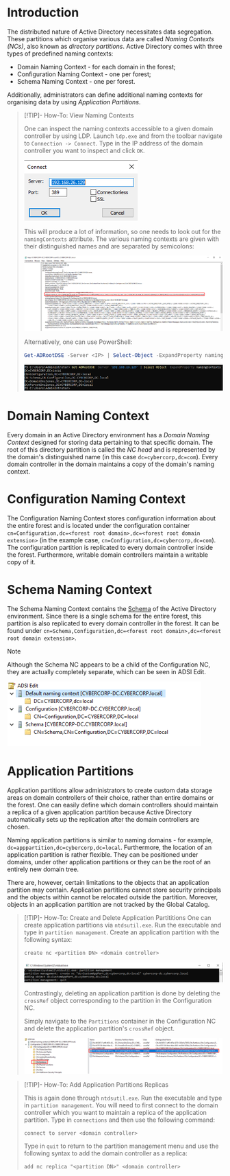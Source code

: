 # Introduction

The distributed nature of Active Directory necessitates data segregation. These partitions which organise various data are called *Naming Contexts (NCs)*, also known as *directory partitions*. Active Directory comes with three types of predefined naming contexts:
- Domain Naming Context - for each domain in the forest;
- Configuration Naming Context - one per forest;
- Schema Naming Context - one per forest.

Additionally, administrators can define additional naming contexts for organising data by using *Application Partitions*.

>[!TIP]- How-To: View Naming Contexts
>
>One can inspect the naming contexts accessible to a given domain controller by using LDP. Launch `ldp.exe` and from the toolbar navigate to `Connection -> Connect`. Type in the IP address of the domain controller you want to inspect and click `OK`.
>
>![](res/Images/Naming%20Contexts/LDP%20Connect.png)
>
>This will produce a lot of information, so one needs to look out for the `namingContexts` attribute. The various naming contexts are given with their distinguished names and are separated by semicolons:
>
>![](res/Images/Naming%20Contexts/LDP%20Naming%20Contexts.png)
>
>Alternatively, one can use PowerShell:
>
>```powershell
>Get-ADRootDSE -Server <IP> | Select-Object -ExpandProperty namingContexts
>```
>
>![](res/Images/Naming%20Contexts/PowerShell%20Naming%20Contexts.png)
>

# Domain Naming Context

Every domain in an Active Directory environment has a *Domain Naming Context* designed for storing data pertaining to that specific domain. The root of this directory partition is called the *NC head* and is represented by the domain's distinguished name (in this case `dc=cybercorp,dc=com`). Every domain controller in the domain maintains a copy of the domain's naming context.

# Configuration Naming Context

The Configuration Naming Context stores configuration information about the entire forest and is located under the configuration container `cn=Configuration,dc=<forest root domain>,dc=<forest root domain extension>` (in the example case, `cn=Configuration,dc=cybercorp,dc=com`). The configuration partition is replicated to every domain controller inside the forest. Furthermore, writable domain controllers maintain a writable copy of it.

# Schema Naming Context
The Schema Naming Context contains the [Schema](Schema/index.md) of the Active Directory environment. Since there is a single schema for the entire forest, this partition is also replicated to every domain controller in the forest. It can be found under `cn=Schema,Configuration,dc=<forest root domain>,dc=<forest root domain extension>`.

>[!NOTE]
>
>Although the Schema NC appears to be a child of the Configuration NC, they are actually completely separate, which can be seen in ADSI Edit.
> 
>![](res/Images/Naming%20Contexts/Naming%20Context%20Segregation.png)
>


# Application Partitions

Application partitions allow administrators to create custom data storage areas on domain controllers of their choice, rather than entire domains or the forest. One can easily define which domain controllers should maintain a replica of a given application partition because Active Directory automatically sets up the replication after the domain controllers are chosen.

Naming application partitions is similar to naming domains - for example, `dc=apppartition,dc=cybercorp,dc=local`. Furthermore, the location of an application partition is rather flexible. They can be positioned under domains, under other application partitions or they can be the root of an entirely new domain tree.

There are, however, certain limitations to the objects that an application partition may contain. Application partitions cannot store security principals and the objects within cannot be relocated outside the partition. Moreover, objects in an application partition are not tracked by the Global Catalog.

>[!TIP]- How-To: Create and Delete Application Partititions
>One can create application partitions via `ntdsutil.exe`. Run the executable and type in `partition management`. Create an application partition with the following syntax: 
>
>```powershell
>create nc <partition DN> <domain controller>
>```
> 
>![](res/Images/Naming%20Contexts/Create%20Application%20Partition.png)
> 
>Contrastingly, deleting an application partition is done by deleting the `crossRef` object corresponding to the partition in the Configuration NC.
>
>Simply navigate to the `Partitions` container in the Configuration NC and delete the application partition's `crossRef` object.
> 
>![](res/Images/Naming%20Contexts/Delete%20Application%20Partition.png)
>

>[!TIP]- How-To: Add Application Partitions Replicas
>
>This is again done through `ntdsutil.exe`. Run the executable and type in `partition management`. You will need to first connect to the domain controller which you want to maintain a replica of the application partition. Type in `connections` and then use the following command:
>
>```
>connect to server <domain controller>
>```
>Type in `quit` to return to the partition management menu and use the following syntax to add the domain controller as a replica:
>
>```
>add nc replica "<partition DN>" <domain controller>
>```
>
